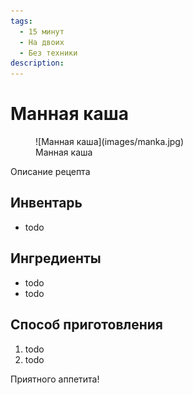 ```yaml
---
tags:
  - 15 минут
  - На двоих
  - Без техники
description:
---
```

# Манная каша

<figure markdown="span">
  ![Манная каша](images/manka.jpg)
  <figcaption>Манная каша</figcaption>
</figure>

Описание рецепта

## Инвентарь

- todo

## Ингредиенты

- todo
- todo

## Способ приготовления

1. todo
1. todo

Приятного аппетита!